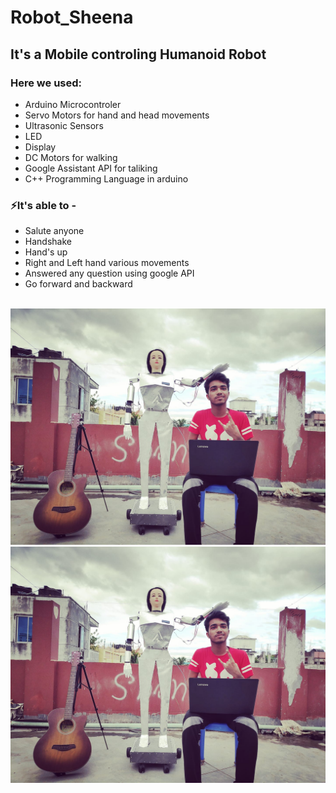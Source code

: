 # Robot_Sheena


## **It's a Mobile controling Humanoid Robot**

### Here we used:
* Arduino Microcontroler 
* Servo Motors for hand and head movements
* Ultrasonic Sensors
* LED
* Display
* DC Motors for walking 
* Google Assistant API for taliking
* C++ Programming Language in arduino

### ⚡It's able to - 
* Salute anyone
* Handshake 
* Hand's up
* Right and Left hand various movements
* Answered any question using google API
* Go forward and backward


<br/>
<img src="pic/66419300_166056314433540_173560792367497216_n.jpg" />
<br/>
<img src="pic/66419300_166056314433540_173560792367497216_n.jpg" />
